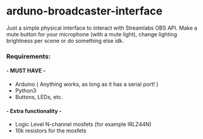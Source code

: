 # arduno-broadcaster-interface
Just a simple physical interface to interact with Streamlabs OBS API. Make a mute button for your microphone (with a mute light), change lighting brightness per scene or do something else idk.

### Requirements:
#### - MUST HAVE -
* Arduino ( Anything works, as long as it has a serial port! )
* Python3
* Buttons, LEDs, etc.
#### - Extra functionality -
* Logic Level N-channel mosfets (for example IRLZ44N)
* 10k resistors for the mosfets
